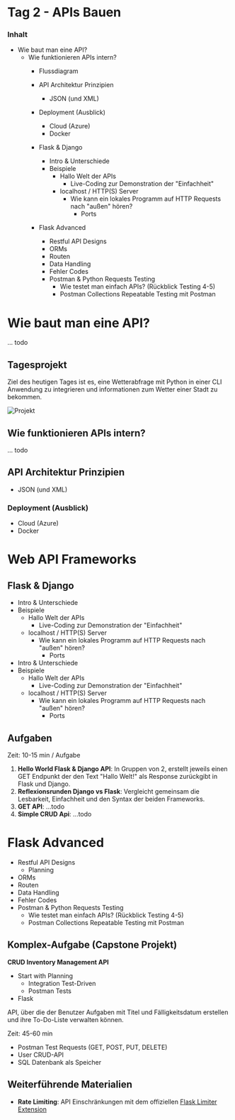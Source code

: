 # Tag 2 - APIs Bauen

### Inhalt
- Wie baut man eine API?
  - Wie funktionieren APIs intern?
    - Flussdiagram
    - API Architektur Prinzipien
      - JSON (und XML)
    - Deployment (Ausblick)
      - Cloud (Azure)
      - Docker
    - Flask & Django
      - Intro & Unterschiede
      - Beispiele
        - Hallo Welt der APIs
          - Live-Coding zur Demonstration der "Einfachheit"
        - localhost / HTTP(S) Server
          - Wie kann ein lokales Programm auf HTTP Requests nach "außen" hören?
            - Ports

    - Flask Advanced
      - Restful API Designs
      - ORMs
      - Routen
      - Data Handling
      - Fehler Codes
      - Postman & Python Requests Testing
        - Wie testet man einfach APIs? (Rückblick Testing 4-5)
        - Postman Collections Repeatable Testing mit Postman

# Wie baut man eine API?
... todo


## Tagesprojekt
Ziel des heutigen Tages ist es, eine Wetterabfrage mit Python in einer CLI Anwendung zu integrieren und informationen zum Wetter einer Stadt zu bekommen.

![Projekt](../assets/)



## Wie funktionieren APIs intern?
... todo


## API Architektur Prinzipien
- JSON (und XML)


### Deployment (Ausblick)
- Cloud (Azure)
- Docker

# Web API Frameworks
## Flask & Django
- Intro & Unterschiede
- Beispiele
  - Hallo Welt der APIs
    - Live-Coding zur Demonstration der "Einfachheit"
  - localhost / HTTP(S) Server
    - Wie kann ein lokales Programm auf HTTP Requests nach "außen" hören?
      - Ports
- Intro & Unterschiede
- Beispiele
  - Hallo Welt der APIs
    - Live-Coding zur Demonstration der "Einfachheit"
  - localhost / HTTP(S) Server
    - Wie kann ein lokales Programm auf HTTP Requests nach "außen" hören?
      - Ports

## Aufgaben
Zeit: 10-15 min / Aufgabe
1. **Hello World Flask & Django API**: In Gruppen von 2, erstellt jeweils einen GET Endpunkt der den Text "Hallo Welt!" als Response zurückgibt in Flask und Django.
2. **Reflexionsrunden Django vs Flask**: Vergleicht gemeinsam die Lesbarkeit, Einfachheit und den Syntax der beiden Frameworks.
3. **GET API**: ...todo
4. **Simple CRUD Api**: ...todo

# Flask Advanced
- Restful API Designs
  - Planning
- ORMs
- Routen
- Data Handling
- Fehler Codes
- Postman & Python Requests Testing
  - Wie testet man einfach APIs? (Rückblick Testing 4-5)
  - Postman Collections Repeatable Testing mit Postman

## Komplex-Aufgabe (Capstone Projekt)
**CRUD Inventory Management API**

- Start with Planning
  - Integration Test-Driven
  - Postman Tests
- Flask

API, über die der Benutzer Aufgaben mit Titel und Fälligkeitsdatum erstellen und ihre To-Do-Liste verwalten können.

Zeit: 45-60 min 

- Postman Test Requests (GET, POST, PUT, DELETE)
- User CRUD-API
- SQL Datenbank als Speicher


## Weiterführende Materialien
- **Rate Limiting**: API Einschränkungen mit dem offiziellen [Flask Limiter Extension](https://flask-limiter.readthedocs.io/en/stable/)